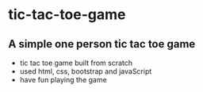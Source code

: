 # tic-tac-toe-game
## A simple one person tic tac toe game
- tic tac toe game built from scratch 
- used html, css, bootstrap and javaScript
- have fun playing the game 
